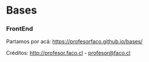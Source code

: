 # Bases
### FrontEnd

Partamos por acá: https://profesorfaco.github.io/bases/

Créditos: http://profesor.faco.cl - profesor@faco.cl

